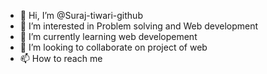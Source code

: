 - 👋 Hi, I’m @Suraj-tiwari-github
- 👀 I’m interested in Problem solving and Web development
- 🌱 I’m currently learning web developement
- 💞️ I’m looking to collaborate on project of web 
- 📫 How to reach me

<!---
Suraj-tiwari-github/Suraj-tiwari-github is a ✨ special ✨ repository because its `README.md` (this file) appears on your GitHub profile.
You can click the Preview link to take a look at your changes.
--->
